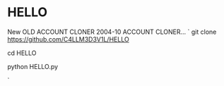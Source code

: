 # HELLO
New OLD ACCOUNT CLONER 2004-10 ACCOUNT CLONER...
`
git clone https://github.com/C4LLM3D3V1L/HELLO

cd HELLO 

python HELLO.py

`
